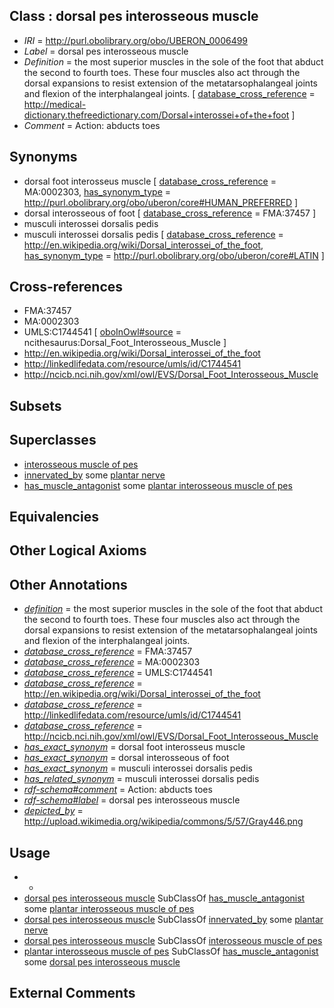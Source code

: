 
## Class : dorsal pes interosseous muscle

 * *IRI* = http://purl.obolibrary.org/obo/UBERON_0006499
 * *Label* = dorsal pes interosseous muscle
 * *Definition* = the most superior muscles in the sole of the foot that abduct the second to fourth toes. These four muscles also act through the dorsal expansions to resist extension of the metatarsophalangeal joints and flexion of the interphalangeal joints. [ [database_cross_reference](../../ef/oboInOwl#hasDbXref.md) = http://medical-dictionary.thefreedictionary.com/Dorsal+interossei+of+the+foot ]
 * *Comment* = Action: abducts toes

## Synonyms

 * dorsal foot interosseus muscle [ [database_cross_reference](../../ef/oboInOwl#hasDbXref.md) = MA:0002303, [has_synonym_type](../../pe/oboInOwl#hasSynonymType.md) = http://purl.obolibrary.org/obo/uberon/core#HUMAN_PREFERRED ]
 * dorsal interosseous of foot [ [database_cross_reference](../../ef/oboInOwl#hasDbXref.md) = FMA:37457 ]
 * musculi interossei dorsalis pedis
 * musculi interossei dorsalis pedis [ [database_cross_reference](../../ef/oboInOwl#hasDbXref.md) = http://en.wikipedia.org/wiki/Dorsal_interossei_of_the_foot, [has_synonym_type](../../pe/oboInOwl#hasSynonymType.md) = http://purl.obolibrary.org/obo/uberon/core#LATIN ]

## Cross-references

 * FMA:37457
 * MA:0002303
 * UMLS:C1744541 [ [oboInOwl#source](../../ce/oboInOwl#source.md) = ncithesaurus:Dorsal_Foot_Interosseous_Muscle ]
 * http://en.wikipedia.org/wiki/Dorsal_interossei_of_the_foot
 * http://linkedlifedata.com/resource/umls/id/C1744541
 * http://ncicb.nci.nih.gov/xml/owl/EVS/Dorsal_Foot_Interosseous_Muscle

## Subsets


## Superclasses

 * [interosseous muscle of pes](../../UBERON/97/UBERON_0006497.md)
 * [innervated_by](../../RO/05/RO_0002005.md) some [plantar nerve](../../UBERON/09/UBERON_0035109.md)
 * [has_muscle_antagonist](../../RO/68/RO_0002568.md) some [plantar interosseous muscle of pes](../../UBERON/02/UBERON_0006502.md)

## Equivalencies


## Other Logical Axioms


## Other Annotations

 * *[definition](../../IAO/15/IAO_0000115.md)* = the most superior muscles in the sole of the foot that abduct the second to fourth toes. These four muscles also act through the dorsal expansions to resist extension of the metatarsophalangeal joints and flexion of the interphalangeal joints.
 * *[database_cross_reference](../../ef/oboInOwl#hasDbXref.md)* = FMA:37457
 * *[database_cross_reference](../../ef/oboInOwl#hasDbXref.md)* = MA:0002303
 * *[database_cross_reference](../../ef/oboInOwl#hasDbXref.md)* = UMLS:C1744541
 * *[database_cross_reference](../../ef/oboInOwl#hasDbXref.md)* = http://en.wikipedia.org/wiki/Dorsal_interossei_of_the_foot
 * *[database_cross_reference](../../ef/oboInOwl#hasDbXref.md)* = http://linkedlifedata.com/resource/umls/id/C1744541
 * *[database_cross_reference](../../ef/oboInOwl#hasDbXref.md)* = http://ncicb.nci.nih.gov/xml/owl/EVS/Dorsal_Foot_Interosseous_Muscle
 * *[has_exact_synonym](../../ym/oboInOwl#hasExactSynonym.md)* = dorsal foot interosseus muscle
 * *[has_exact_synonym](../../ym/oboInOwl#hasExactSynonym.md)* = dorsal interosseous of foot
 * *[has_exact_synonym](../../ym/oboInOwl#hasExactSynonym.md)* = musculi interossei dorsalis pedis
 * *[has_related_synonym](../../ym/oboInOwl#hasRelatedSynonym.md)* = musculi interossei dorsalis pedis
 * *[rdf-schema#comment](../../nt/rdf-schema#comment.md)* = Action: abducts toes
 * *[rdf-schema#label](../../el/rdf-schema#label.md)* = dorsal pes interosseous muscle
 * *[depicted_by](../../depicted/by/depicted_by.md)* = http://upload.wikimedia.org/wikipedia/commons/5/57/Gray446.png

## Usage

 * -
 * [dorsal pes interosseous muscle](../../UBERON/99/UBERON_0006499.md) SubClassOf [has_muscle_antagonist](../../RO/68/RO_0002568.md) some [plantar interosseous muscle of pes](../../UBERON/02/UBERON_0006502.md)
 * [dorsal pes interosseous muscle](../../UBERON/99/UBERON_0006499.md) SubClassOf [innervated_by](../../RO/05/RO_0002005.md) some [plantar nerve](../../UBERON/09/UBERON_0035109.md)
 * [dorsal pes interosseous muscle](../../UBERON/99/UBERON_0006499.md) SubClassOf [interosseous muscle of pes](../../UBERON/97/UBERON_0006497.md)
 * [plantar interosseous muscle of pes](../../UBERON/02/UBERON_0006502.md) SubClassOf [has_muscle_antagonist](../../RO/68/RO_0002568.md) some [dorsal pes interosseous muscle](../../UBERON/99/UBERON_0006499.md)

## External Comments

